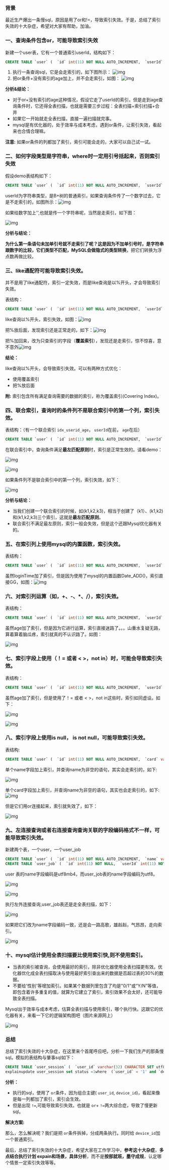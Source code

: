 ### 背景

最近生产爆出一条慢sql，原因是用了or和!=，导致索引失效。于是，总结了索引失效的十大杂症，希望对大家有帮助，加油。

### 一、查询条件包含or，可能导致索引失效

新建一个user表，它有一个普通索引userId，结构如下：

```sql
CREATE TABLE `user` (  `id` int(11) NOT NULL AUTO_INCREMENT,  `userId` int(11) NOT NULL,  `age` int(11) NOT NULL,  `name` varchar(255) NOT NULL,  PRIMARY KEY (`id`),  KEY `idx_userId` (`userId`)) ENGINE=InnoDB DEFAULT CHARSET=utf8;
```

1. 执行一条查询sql，它是会走索引的，如下图所示： ![img](https://mmbiz.qpic.cn/mmbiz_png/sMmr4XOCBzHw5a74icGZibticmKegMDnicbN3j180DTbKsI0WOGHKAT6ibqMJib2GtT3IgicNj334NOiaYf2icDIqNBzqFA/640?wx_fmt=png&tp=webp&wxfrom=5&wx_lazy=1&wx_co=1)
2. 把or条件+没有索引的age加上，并不会走索引，如图： ![img](https://mmbiz.qpic.cn/mmbiz_png/sMmr4XOCBzHw5a74icGZibticmKegMDnicbNVvYWpfI153wSSicIj4DPxTtibKC33FfllbWGxCmHBEFIBlqVYbR6azVA/640?wx_fmt=png&tp=webp&wxfrom=5&wx_lazy=1&wx_co=1)

**分析&结论：**

- 对于or+没有索引的age这种情况，假设它走了userId的索引，但是走到age查询条件时，它还得全表扫描，也就是需要三步过程：全表扫描+索引扫描+合并
- 如果它一开始就走全表扫描，直接一遍扫描就完事。
- mysql是有优化器的，处于效率与成本考虑，遇到or条件，让索引失效，看起来也合情合理嘛。

**注意:** 如果or条件的列都加了索引，索引可能会走的，大家可以自己试一试。

### 二、如何字段类型是字符串，where时一定用引号括起来，否则索引失效

假设demo表结构如下：

```sql
CREATE TABLE `user` (  `id` int(11) NOT NULL AUTO_INCREMENT,  `userId` varchar(32) NOT NULL,  `name` varchar(255) NOT NULL,  PRIMARY KEY (`id`),  KEY `idx_userId` (`userId`) USING BTREE) ENGINE=InnoDB AUTO_INCREMENT=2 DEFAULT CHARSET=utf8;
```

userId为字符串类型，是B+树的普通索引，如果查询条件传了一个数字过去，它是不走索引的，如图所示：![img](https://mmbiz.qpic.cn/mmbiz_png/sMmr4XOCBzHw5a74icGZibticmKegMDnicbNVQC8YIe1Zib5nGGLgFCdsY3PnibZpA0GlCxibCkr3EE06GjsKYLAYOF3Q/640?wx_fmt=png&tp=webp&wxfrom=5&wx_lazy=1&wx_co=1)

如果给数字加上'',也就是传一个字符串呢，当然是走索引，如下图：

![img](https://mmbiz.qpic.cn/mmbiz_png/sMmr4XOCBzHw5a74icGZibticmKegMDnicbNGERarBSGbrpeSaiaAzzMkIAicIrezVyBFh4oCEMACCnGicPoSLANQZISA/640?wx_fmt=png&tp=webp&wxfrom=5&wx_lazy=1&wx_co=1)

**分析与结论：**

**为什么第一条语句未加单引号就不走索引了呢？**这是因为不加单引号时，是字符串跟数字的比较，它们类型不匹配，MySQL会做**隐式的类型转换**，把它们转换为浮点数再做比较。

### 三、like通配符可能导致索引失效。

并不是用了like通配符，索引一定失效，而是like查询是以%开头，才会导致索引失效。

表结构：

```sql
CREATE TABLE `user` (  `id` int(11) NOT NULL AUTO_INCREMENT,  `userId` varchar(32) NOT NULL,  `name` varchar(255) NOT NULL,  PRIMARY KEY (`id`),  KEY `idx_userId` (`userId`) USING BTREE) ENGINE=InnoDB AUTO_INCREMENT=2 DEFAULT CHARSET=utf8;
```

like查询以%开头，索引失效，如图：![img](https://mmbiz.qpic.cn/mmbiz_png/sMmr4XOCBzHw5a74icGZibticmKegMDnicbNg3HDzLKMPS0uUCORqltNVIYrFBXQ25ntqRnPp9O8fy9t6CAsYjJ7dw/640?wx_fmt=png&tp=webp&wxfrom=5&wx_lazy=1&wx_co=1)

把%放后面，发现索引还是正常走的，如下：![img](https://mmbiz.qpic.cn/mmbiz_png/sMmr4XOCBzHw5a74icGZibticmKegMDnicbNDoVYq3QSLibPdIZXKdbw8W3bjanNaibPa9SSIPYKYvRpTXj0akDiaLcvQ/640?wx_fmt=png&tp=webp&wxfrom=5&wx_lazy=1&wx_co=1)

把%加回来，改为只查索引的字段（**覆盖索引**），发现还是走索引，惊不惊喜，意不意外![img](https://mmbiz.qpic.cn/mmbiz_png/sMmr4XOCBzHw5a74icGZibticmKegMDnicbNCPpheI1fF9TqlYG3scI5hEehyaqpbgMreNal3bibPc8pYd38cyBiaNJg/640?wx_fmt=png&tp=webp&wxfrom=5&wx_lazy=1&wx_co=1)

**结论：**

like查询以%开头，会导致索引失效。可以有两种方式优化：

- 使用覆盖索引
- 把%放后面

**附:** 索引包含所有满足查询需要的数据的索引，称为覆盖索引(Covering Index)。

### 四、联合索引，查询时的条件列不是联合索引中的第一个列，索引失效。

表结构：（有一个联合索引 `idx_userid_age`， `userId`在前， `age`在后）

```sql
CREATE TABLE `user` (  `id` int(11) NOT NULL AUTO_INCREMENT,  `userId` int(11) NOT NULL,  `age` int(11) DEFAULT NULL,  `name` varchar(255) NOT NULL,  PRIMARY KEY (`id`),  KEY `idx_userid_age` (`userId`,`age`) USING BTREE) ENGINE=InnoDB AUTO_INCREMENT=2 DEFAULT CHARSET=utf8;
```

在联合索引中，查询条件满足**最左匹配原则**时，索引是正常生效的。请看demo：

![img](https://mmbiz.qpic.cn/mmbiz_png/sMmr4XOCBzHw5a74icGZibticmKegMDnicbNlSV0rGRVWbQqVdZ3WMgryqlbibmUhf5eqpkUUNBjx4QqhfgZpNFNoVg/640?wx_fmt=png&tp=webp&wxfrom=5&wx_lazy=1&wx_co=1)

![img](https://mmbiz.qpic.cn/mmbiz_png/sMmr4XOCBzHw5a74icGZibticmKegMDnicbNMohiazmcd3RLXKAEibFlB8utzmgvAlfYBblEnNdfFicicoHY0vt4hw8unw/640?wx_fmt=png&tp=webp&wxfrom=5&wx_lazy=1&wx_co=1)

如果条件列不是联合索引中的第一个列，索引失效，如下：

![img](https://mmbiz.qpic.cn/mmbiz_png/sMmr4XOCBzHw5a74icGZibticmKegMDnicbNRdMPib1I4DVunFuGPSV1dxLtgibJp6Gic2ibpe22mKlNn1Fich2A6Q7ibewg/640?wx_fmt=png&tp=webp&wxfrom=5&wx_lazy=1&wx_co=1)

**分析与结论：**

- 当我们创建一个联合索引的时候，如(k1,k2,k3)，相当于创建了（k1）、(k1,k2)和(k1,k2,k3)三个索引，这就是**最左匹配原则**。
- 联合索引不满足最左原则，索引一般会失效，但是这个还跟Mysql优化器有关的。

### 五、在索引列上使用mysql的内置函数，索引失效。

表结构：

```sql
CREATE TABLE `user` (  `id` int(11) NOT NULL AUTO_INCREMENT,  `userId` varchar(32) NOT NULL,  `loginTime` datetime NOT NULL,  PRIMARY KEY (`id`),  KEY `idx_userId` (`userId`) USING BTREE,  KEY `idx_login_time` (`loginTime`) USING BTREE) ENGINE=InnoDB AUTO_INCREMENT=2 DEFAULT CHARSET=utf8;
```

虽然loginTime加了索引，但是因为使用了mysql的内置函数Date_ADD()，索引直接GG，如图：![img](https://mmbiz.qpic.cn/mmbiz_png/sMmr4XOCBzHw5a74icGZibticmKegMDnicbN0oqVOH5qBpeIbj3DdeVEGDwxrSVV9CpfGVIde5quNYic6qB25SibklNw/640?wx_fmt=png&tp=webp&wxfrom=5&wx_lazy=1&wx_co=1)

### 六、对索引列运算（如，+、-、*、/），索引失效。

表结构：

```sql
CREATE TABLE `user` (  `id` int(11) NOT NULL AUTO_INCREMENT,  `userId` varchar(32) NOT NULL,  `age` int(11) DEFAULT NULL,  PRIMARY KEY (`id`),  KEY `idx_age` (`age`) USING BTREE) ENGINE=InnoDB AUTO_INCREMENT=2 DEFAULT CHARSET=utf8;
```

虽然age加了索引，但是因为它进行运算，索引直接迷路了。。。山重水复疑无路，算着算着脑瓜疼，索引就真的不认识路了。如图：

![img](https://mmbiz.qpic.cn/mmbiz_png/sMmr4XOCBzHw5a74icGZibticmKegMDnicbNcsmmtoIPhWECk9Ok0u61zwplGjic7PZicCHDrdsvRy2GHHDtRMBSEkfA/640?wx_fmt=png&tp=webp&wxfrom=5&wx_lazy=1&wx_co=1)

### 七、索引字段上使用（！= 或者 < >，not in）时，可能会导致索引失效。

表结构：

```sql
CREATE TABLE `user` (  `id` int(11) NOT NULL AUTO_INCREMENT,  `userId` int(11) NOT NULL,  `age` int(11) DEFAULT NULL,  `name` varchar(255) NOT NULL,  PRIMARY KEY (`id`),  KEY `idx_age` (`age`) USING BTREE) ENGINE=InnoDB AUTO_INCREMENT=2 DEFAULT CHARSET=utf8;
```

虽然age加了索引，但是使用了！= 或者 < >，not in这些时，索引如同虚设。如下：

![img](https://mmbiz.qpic.cn/mmbiz_png/sMmr4XOCBzHw5a74icGZibticmKegMDnicbNEdUag8Ffs6vicQuU1rOc7R089CBwy6AliaF1NbDrm3ZtjbyUrBtJ57ng/640?wx_fmt=png&tp=webp&wxfrom=5&wx_lazy=1&wx_co=1)

![img](https://mmbiz.qpic.cn/mmbiz_png/sMmr4XOCBzHw5a74icGZibticmKegMDnicbNH9CdBnuzHC02GDrmx5e7cHF1IGEazfQN1y5eHxyKNibN9pMtFt6icenQ/640?wx_fmt=png&tp=webp&wxfrom=5&wx_lazy=1&wx_co=1)

### 八、索引字段上使用is null， is not null，可能导致索引失效。

表结构:

```sql
CREATE TABLE `user` (  `id` int(11) NOT NULL AUTO_INCREMENT,  `card` varchar(255) DEFAULT NULL,  `name` varchar(255) DEFAULT NULL,  PRIMARY KEY (`id`),  KEY `idx_name` (`name`) USING BTREE,  KEY `idx_card` (`card`) USING BTREE) ENGINE=InnoDB AUTO_INCREMENT=2 DEFAULT CHARSET=utf8;
```

单个name字段加上索引，并查询name为非空的语句，其实会走索引的，如下:

![img](https://mmbiz.qpic.cn/mmbiz_png/sMmr4XOCBzHw5a74icGZibticmKegMDnicbN4BVwxgcB2Dk0ynGkmFCJLWLlqAXMP5gniay42ghiaJFEWoz2N71vGafg/640?wx_fmt=png&tp=webp&wxfrom=5&wx_lazy=1&wx_co=1)

单个card字段加上索引，并查询name为非空的语句，其实也会走索引的，如下:![img](https://mmbiz.qpic.cn/mmbiz_png/sMmr4XOCBzHw5a74icGZibticmKegMDnicbNvFJ8k9GT20icq5T6VPMCicFibj1ajEBees13SDT6SESahnxhP2XhmOJUA/640?wx_fmt=png&tp=webp&wxfrom=5&wx_lazy=1&wx_co=1)

但是它们用or连接起来，索引就失效了，如下：

![img](https://mmbiz.qpic.cn/mmbiz_png/sMmr4XOCBzHw5a74icGZibticmKegMDnicbNOcXTJKfNQydcXd3YqNU8g4AthdicAgCbNcu1HticfibgibY0UV0FuAS58w/640?wx_fmt=png&tp=webp&wxfrom=5&wx_lazy=1&wx_co=1)

### 九、左连接查询或者右连接查询查询关联的字段编码格式不一样，可能导致索引失效。

新建两个表，一个user，一个user_job

```sql
CREATE TABLE `user` (  `id` int(11) NOT NULL AUTO_INCREMENT,  `name` varchar(255) CHARACTER SET utf8mb4 DEFAULT NULL,  `age` int(11) NOT NULL,  PRIMARY KEY (`id`),  KEY `idx_name` (`name`) USING BTREE) ENGINE=InnoDB AUTO_INCREMENT=2 DEFAULT CHARSET=utf8;
CREATE TABLE `user_job` (  `id` int(11) NOT NULL,  `userId` int(11) NOT NULL,  `job` varchar(255) DEFAULT NULL,  `name` varchar(255) DEFAULT NULL,  PRIMARY KEY (`id`),  KEY `idx_name` (`name`) USING BTREE) ENGINE=InnoDB DEFAULT CHARSET=utf8;
```

user 表的name字段编码是utf8mb4，而user_job表的name字段编码为utf8。

![img](https://mmbiz.qpic.cn/mmbiz_png/sMmr4XOCBzHw5a74icGZibticmKegMDnicbNNmfCTvNfIkmEVQYs64ZfYMpibzw7pGia5VgKia2GxicUQnOhqfZaYLmicpQ/640?wx_fmt=png&tp=webp&wxfrom=5&wx_lazy=1&wx_co=1)

![img](https://mmbiz.qpic.cn/mmbiz_png/sMmr4XOCBzHw5a74icGZibticmKegMDnicbNIPZxdEBniasALL4qotqec7iaAOIzka0dSm8sicITobHvXuDjJEPhQxvYA/640?wx_fmt=png&tp=webp&wxfrom=5&wx_lazy=1&wx_co=1)

执行左外连接查询,user_job表还是走全表扫描，如下：

![img](https://mmbiz.qpic.cn/mmbiz_png/sMmr4XOCBzHw5a74icGZibticmKegMDnicbNUiaOLRy91RhHha2jJBPdWnX1lu7OglPsAM58I3XoJiaMmmRfWIXLyh5Q/640?wx_fmt=png&tp=webp&wxfrom=5&wx_lazy=1&wx_co=1)

如果把它们改为name字段编码一致，还是会一路高歌，雄赳赳，气昂昂，走向索引。

![img](https://mmbiz.qpic.cn/mmbiz_png/sMmr4XOCBzHw5a74icGZibticmKegMDnicbNPSvEH5hYdcPuYLKIeDe4mlX5Nvnflb1KgEGpPqicb6OLI96X629GNBQ/640?wx_fmt=png&tp=webp&wxfrom=5&wx_lazy=1&wx_co=1)

### 十、mysql估计使用全表扫描要比使用索引快,则不使用索引。

- 当表的索引被查询，会使用最好的索引，除非优化器使用全表扫描更有效。优化器优化成全表扫描取决与使用最好索引查出来的数据是否超过表的30%的数据。
- 不要给'性别'等增加索引。如果某个数据列里包含了均是"0/1"或“Y/N”等值，即包含着许多重复的值，就算为它建立了索引，索引效果不会太好，还可能导致全表扫描。



Mysql出于效率与成本考虑，估算全表扫描与使用索引，哪个执行快。这跟它的优化器有关，来看一下它的逻辑架构图吧（图片来源网上）

![img](https://mmbiz.qpic.cn/mmbiz_png/sMmr4XOCBzHw5a74icGZibticmKegMDnicbNkJukPxz2YzxFjBkicPT2ynyenAaGAriasrEAWxesTNdUXJPGvhviczpvA/640?wx_fmt=png&tp=webp&wxfrom=5&wx_lazy=1&wx_co=1)

### 总结

总结了索引失效的十大杂症，在这里来个首尾呼应吧，分析一下我们生产的那条慢sql。模拟的表结构与肇事sql如下：

```sql
CREATE TABLE `user_session` (  `user_id` varchar(32) CHARACTER SET utf8mb4 NOT NULL,  `device_id` varchar(64) NOT NULL,  `status` varchar(2) NOT NULL,  `create_time` datetime NOT NULL,  `update_time` datetime DEFAULT NULL ON UPDATE CURRENT_TIMESTAMP,  PRIMARY KEY (`user_id`,`device_id`) USING BTREE) ENGINE=InnoDB DEFAULT CHARSET=utf8;
explainupdate user_session set status =1where  (`user_id` = '1' and `device_id`!='2')or (`user_id` != '1' and `device_id`='2')
```

**分析：**

- 执行的sql，使用了 `or`条件，因为组合主键( `user_id`, `device_id`)，看起来像是每一列都加了索引，索引会生效。
- 但是出现 `!=`,可能导致索引失效。也就是 `or`+ `!=`两大综合症，导致了慢更新sql。

**解决方案:**

那么，怎么解决呢？我们是把 `or`条件拆掉，分成两条执行。同时给 `device_id`加一个普通索引。

最后，总结了索引失效的十大杂症，希望大家在工作学习中，**参考这十大杂症**，**多点结合执行计划 expain和场景，具体分析**，而不是**按部就班，墨守成规**，认定哪个情景一定索引失效等等。
